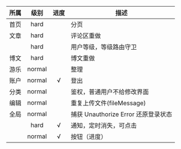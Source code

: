 | 所属 | 级别 | 进度 | 描述 |
| :-: | :-:  | :-: |  -  |
| 首页 | hard || 分页 |
| 文章 | hard || 评论区重做 |
|     | hard || 用户等级，等级路由守卫 |
| 博文 | hard || 博文重做 |
| 游乐 | normal || 整理 |
| 账户 | normal | √ | 登出 |
| 分类 | normal || 鉴权，普通用户不给修改界面 |
| 编辑 | normal || 重复上传文件(fileMessage) |
| 全局 | normal || 捕获 Unauthorize Error 还原登录状态 |
|     | hard | √ | 通知，定时消失，可点击 |
|     | normal | √ | 按钮（进度） |